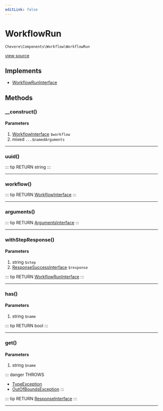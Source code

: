 ```yaml
---
editLink: false
---
```


# WorkflowRun

`Chevere\Components\Workflow\WorkflowRun`

[view source](https://github.com/chevere/chevere/blob/master/src/Chevere/Components/Workflow/WorkflowRun.php)

## Implements

- [WorkflowRunInterface](../../Interfaces/Workflow/WorkflowRunInterface.md)

## Methods

### __construct()

#### Parameters

1. [WorkflowInterface](../../Interfaces/Workflow/WorkflowInterface.md) `$workflow`
2. mixed `...$namedArguments`

---

### uuid()

::: tip RETURN
string
:::

---

### workflow()

::: tip RETURN
[WorkflowInterface](../../Interfaces/Workflow/WorkflowInterface.md)
:::

---

### arguments()

::: tip RETURN
[ArgumentsInterface](../../Interfaces/Parameter/ArgumentsInterface.md)
:::

---

### withStepResponse()

#### Parameters

1. string `$step`
2. [ResponseSuccessInterface](../../Interfaces/Response/ResponseSuccessInterface.md) `$response`

::: tip RETURN
[WorkflowRunInterface](../../Interfaces/Workflow/WorkflowRunInterface.md)
:::

---

### has()

#### Parameters

1. string `$name`

::: tip RETURN
bool
:::

---

### get()

#### Parameters

1. string `$name`

::: danger THROWS
- [TypeException](../../Exceptions/Core/TypeException.md) 
- [OutOfBoundsException](../../Exceptions/Core/OutOfBoundsException.md) 
:::

::: tip RETURN
[ResponseInterface](../../Interfaces/Response/ResponseInterface.md)
:::

---
